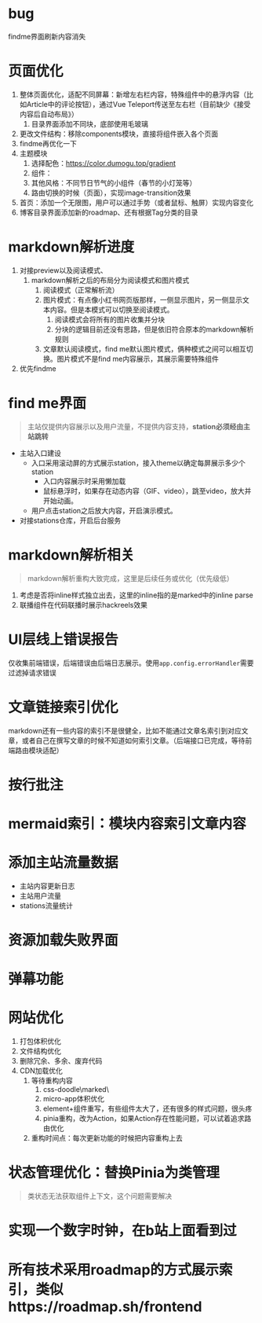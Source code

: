 # bug
findme界面刷新内容消失

# 页面优化
1. 整体页面优化，适配不同屏幕：新增左右栏内容，特殊组件中的悬浮内容（比如Article中的评论按钮），通过Vue Teleport传送至左右栏（目前缺少《接受内容后自动布局》）
    1. 目录界面添加不同块，底部使用毛玻璃
2. 更改文件结构：移除components模块，直接将组件嵌入各个页面
3. findme再优化一下
4. 主题模块
    1. 选择配色：https://color.dumogu.top/gradient
    2. 组件：
    3. 其他风格：不同节日节气的小组件（春节的小灯笼等）
    4. 路由切换的时候（页面），实现image-transition效果
5. 首页：添加一个无限图，用户可以通过手势（或者鼠标、触屏）实现内容变化
6. 博客目录界面添加新的roadmap、还有根据Tag分类的目录

# markdown解析进度
1. 对接preview以及阅读模式、
   1. markdown解析之后的布局分为阅读模式和图片模式
      1. 阅读模式（正常解析流）
      2. 图片模式：有点像小红书网页版那样，一侧显示图片，另一侧显示文本内容。但是本模式可以切换至阅读模式。
         1. 阅读模式会将所有的图片收集并分块
         2. 分块的逻辑目前还没有思路，但是依旧符合原本的markdown解析规则
      3. 文章默认阅读模式，find me默认图片模式，俩种模式之间可以相互切换。图片模式不是find me内容展示，其展示需要特殊组件
2. 优先findme

# find me界面
> 主站仅提供内容展示以及用户流量，不提供内容支持，**station必须经由主站跳转**
- 主站入口建设
    - 入口采用滚动屏的方式展示station，接入theme以确定每屏展示多少个station
      - 入口内容展示时采用懒加载
      - 鼠标悬浮时，如果存在动态内容（GIF、video），跳至video，放大并开始动画。
    - 用户点击station之后放大内容，开启演示模式。
- 对接stations仓库，开启后台服务

# markdown解析相关
> markdown解析重构大致完成，这里是后续任务或优化（优先级低）
1. 考虑是否将inline样式独立出去，这里的inline指的是marked中的inline parse
2. 联播组件在代码联播时展示hackreels效果

# UI层线上错误报告
仅收集前端错误，后端错误由后端日志展示。使用`app.config.errorHandler`需要过滤掉请求错误

# 文章链接索引优化
markdown还有一些内容的索引不是很健全，比如不能通过文章名索引到对应文章，或者自己在撰写文章的时候不知道如何索引文章。（后端接口已完成，等待前端路由模块适配）

# 按行批注
# mermaid索引：模块内容索引文章内容
# 添加主站流量数据
- 主站内容更新日志
- 主站用户流量
- stations流量统计

# 资源加载失败界面
# 弹幕功能
# 网站优化
1. 打包体积优化
2. 文件结构优化
3. 删除冗余、多余、废弃代码
4. CDN加载优化
   1. 等待重构内容
      1. css-doodle\marked\
      2. micro-app体积优化
      3. element+组件重写，有些组件太大了，还有很多的样式问题，很头疼
      4. pinia重构，改为Action，如果Action存在性能问题，可以试着追求路由优化
   2. 重构时间点：每次更新功能的时候把内容重构上去
# 状态管理优化：替换Pinia为类管理
> 类状态无法获取组件上下文，这个问题需要解决
# 实现一个数字时钟，在b站上面看到过

# 所有技术采用roadmap的方式展示索引，类似https://roadmap.sh/frontend


